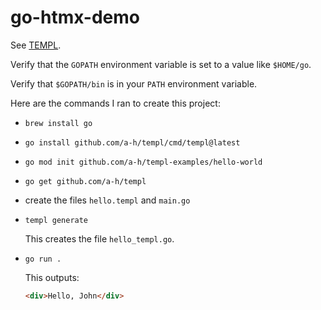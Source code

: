 # go-htmx-demo

See [TEMPL](https://templ.guide/).

Verify that the `GOPATH` environment variable is set to a value like `$HOME/go`.

Verify that `$GOPATH/bin` is in your `PATH` environment variable.

Here are the commands I ran to create this project:

- `brew install go`
- `go install github.com/a-h/templ/cmd/templ@latest`
- `go mod init github.com/a-h/templ-examples/hello-world`
- `go get github.com/a-h/templ`
- create the files `hello.templ` and `main.go`
- `templ generate`

  This creates the file `hello_templ.go`.

- `go run .`

  This outputs:

  ```html
  <div>Hello, John</div>
  ```
